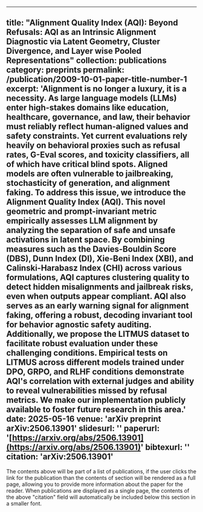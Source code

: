 
---
title: "Alignment Quality Index (AQI): Beyond Refusals: AQI as an Intrinsic Alignment Diagnostic via Latent Geometry, Cluster Divergence, and Layer wise Pooled Representations"
collection: publications
category: preprints
permalink: /publication/2009-10-01-paper-title-number-1
excerpt: 'Alignment is no longer a luxury, it is a necessity. As large language models (LLMs) enter high-stakes domains like education, healthcare, governance, and law, their behavior must reliably reflect human-aligned values and safety constraints. Yet current evaluations rely heavily on behavioral proxies such as refusal rates, G-Eval scores, and toxicity classifiers, all of which have critical blind spots. Aligned models are often vulnerable to jailbreaking, stochasticity of generation, and alignment faking. To address this issue, we introduce the Alignment Quality Index (AQI). This novel geometric and prompt-invariant metric empirically assesses LLM alignment by analyzing the separation of safe and unsafe activations in latent space. By combining measures such as the Davies-Bouldin Score (DBS), Dunn Index (DI), Xie-Beni Index (XBI), and Calinski-Harabasz Index (CHI) across various formulations, AQI captures clustering quality to detect hidden misalignments and jailbreak risks, even when outputs appear compliant. AQI also serves as an early warning signal for alignment faking, offering a robust, decoding invariant tool for behavior agnostic safety auditing. Additionally, we propose the LITMUS dataset to facilitate robust evaluation under these challenging conditions. Empirical tests on LITMUS across different models trained under DPO, GRPO, and RLHF conditions demonstrate AQI's correlation with external judges and ability to reveal vulnerabilities missed by refusal metrics. We make our implementation publicly available to foster future research in this area.'
date: 2025-05-16
venue: 'arXiv preprint arXiv:2506.13901'
slidesurl: ''
paperurl: '[https://arxiv.org/abs/2506.13901](https://arxiv.org/abs/2506.13901)'
bibtexurl: ''
citation: 'arXiv:2506.13901'
---
The contents above will be part of a list of publications, if the user clicks the link for the publication than the contents of section will be rendered as a full page, allowing you to provide more information about the paper for the reader. When publications are displayed as a single page, the contents of the above "citation" field will automatically be included below this section in a smaller font. 

<!--
-->


